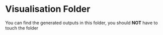 # Visualisation Folder

You can find the generated outputs in this folder, you should **NOT** have to touch the folder 